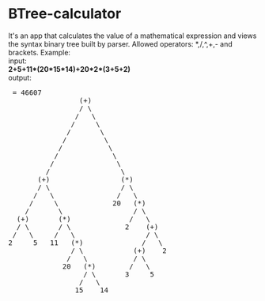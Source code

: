 # BTree-calculator
It's an app that calculates the value of a mathematical expression and views the syntax binary tree built by parser. Allowed operators: \*,/,^,+,- and brackets.
Example:<br>
input:<br>
<b>2+5+11\*(20\*15\*14)+20\*2\*(3+5+2)</b><br>
output:<br>
 <pre>
 = 46607
                 (+)                       
                 / \                       
                /   \                      
               /     \                     
              /       \                    
             /         \                   
            /           \                  
           /             \                 
          /               \                
         /                 \               
       (+)                 (*)             
       / \                 / \             
      /   \               /   \            
     /     \             20   (*)          
    /       \                 / \          
  (+)       (*)              /   \         
  / \       / \             2    (+)       
 /   \     /   \                 / \       
2     5   11   (*)              /   \      
               / \            (+)    2     
              /   \           / \          
             20   (*)        /   \         
                  / \       3     5        
                 /   \                     
                15    14         
</pre>
